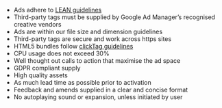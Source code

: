 - Ads adhere to <a href="http://www.iab.com/newadportfolio" target="_blank">LEAN guidelines</a>
- Third-party tags must be supplied by Google Ad Manager’s recognised creative vendors
- Ads are within our file size and dimension guidelines
- Third-party tags are secure and work across https sites
- HTML5 bundles follow <a href="https://support.google.com/admanager/answer/7046799?hl=en" target="_blank">clickTag guidelines</a>
- CPU usage does not exceed 30%
- Well thought out calls to action that maximise the ad space
- GDPR compliant supply
- High quality assets
- As much lead time as possible prior to activation
- Feedback and amends supplied in a clear and concise format
- No autoplaying sound or expansion, unless initiated by user
